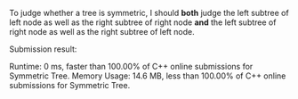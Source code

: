 To judge whether a tree is symmetric, I should **both** judge the left subtree of left node as well as the right subtree of right node
**and** the left subtree of right node as well as the right subtree of left node.

Submission result:

Runtime: 0 ms, faster than 100.00% of C++ online submissions for Symmetric Tree.
Memory Usage: 14.6 MB, less than 100.00% of C++ online submissions for Symmetric Tree.
